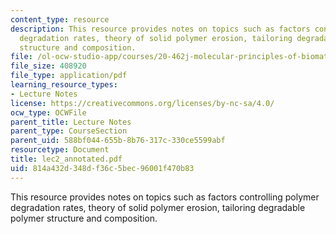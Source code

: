 ```yaml
---
content_type: resource
description: This resource provides notes on topics such as factors controlling polymer
  degradation rates, theory of solid polymer erosion, tailoring degradable polymer
  structure and composition.
file: /ol-ocw-studio-app/courses/20-462j-molecular-principles-of-biomaterials-spring-2006/814a432d348df36c5bec96001f470b83_lec2_annotated.pdf
file_size: 408920
file_type: application/pdf
learning_resource_types:
- Lecture Notes
license: https://creativecommons.org/licenses/by-nc-sa/4.0/
ocw_type: OCWFile
parent_title: Lecture Notes
parent_type: CourseSection
parent_uid: 588bf044-655b-8b76-317c-330ce5599abf
resourcetype: Document
title: lec2_annotated.pdf
uid: 814a432d-348d-f36c-5bec-96001f470b83
---
```

This resource provides notes on topics such as factors controlling polymer degradation rates, theory of solid polymer erosion, tailoring degradable polymer structure and composition.